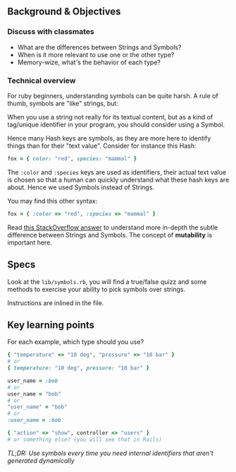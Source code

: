 ## Background & Objectives

### Discuss with classmates

- What are the differences between Strings and Symbols?
- When is it more relevant to use one or the other type?
- Memory-wize, what's the behavior of each type?

### Technical overview

For ruby beginners, understanding symbols can be quite harsh.
A rule of thumb, symbols are "like" strings, but:

When you use a string not really for its textual content, but as a kind of tag/unique identifier in your program, you should consider using a Symbol.

Hence many Hash keys are symbols, as they are more here to identify things than for their "text value". Consider for instance this Hash:

```ruby
fox = { color: "red", species: "mammal" }
```

The `:color` and `:species` keys are used as identifiers, their actual text value is chosen so that a human can quickly understand what these hash keys are about. Hence we used Symbols instead of Strings.

You may find this other syntax:

```ruby
fox = { :color => "red", :species => "mammal" }
```

Read [this StackOverflow answer](http://stackoverflow.com/a/8189435/197944/) to understand more in-depth the subtle difference  between Strings and Symbols. The concept of **mutability** is important here.

## Specs

Look at the `lib/symbols.rb`, you will find a true/false quizz
and some methods to exercise your ability to pick symbols over strings.

Instructions are inlined in the file.

## Key learning points

For each example, which type should you use?

```ruby
{ "temperature" => "10 deg", "pressure" => "10 bar" }
# or
{ temperature: "10 deg", pressure: "10 bar" }
```

```ruby
user_name = :bob
# or
user_name = "bob"
# or
"user_name" = "bob"
# or
:user_name = :bob
```

```ruby
{ "action" => "show", controller => "users" }
# or something else? (you will see that in Rails)
```

*TL;DR: Use symbols every time you need internal identifiers that aren't generated dynamically*
